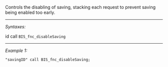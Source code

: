 Controls the disabling of saving, stacking each request to prevent saving being enabled too early.


---
*Syntaxes:*

id call `BIS_fnc_disableSaving`

---
*Example 1:*

```sqf
"savingID" call BIS_fnc_disableSaving;
```